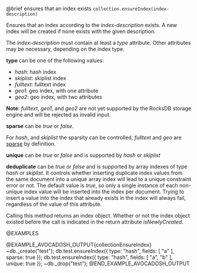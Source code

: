 

@brief ensures that an index exists
`collection.ensureIndex(index-description)`

Ensures that an index according to the *index-description* exists. A
new index will be created if none exists with the given description.

The *index-description* must contain at least a *type* attribute.
Other attributes may be necessary, depending on the index type.

**type** can be one of the following values:
- *hash*: hash index
- *skiplist*: skiplist index
- *fulltext*: fulltext index
- *geo1*: geo index, with one attribute
- *geo2*: geo index, with two attributes

**Note**: *fulltext*, *geo1*, and *geo2* are not yet supported by the RocksDB storage engine and will be rejected as invalid input.

**sparse** can be *true* or *false*.

For *hash*, and *skiplist* the sparsity can be controlled, *fulltext* and *geo*
are [sparse](WhichIndex.md) by definition.

**unique** can be *true* or *false* and is supported by *hash* or *skiplist*

**deduplicate** can be *true* or *false* and is supported by array indexes of
type *hash* or *skiplist*. It controls whether inserting duplicate index values 
from the same document into a unique array index will lead to a unique constraint
error or not. The default value is *true*, so only a single instance of each
non-unique index value will be inserted into the index per document. Trying to
insert a value into the index that already exists in the index will always fail,
regardless of the value of this attribute.

Calling this method returns an index object. Whether or not the index
object existed before the call is indicated in the return attribute
*isNewlyCreated*.

@EXAMPLES

@EXAMPLE_AVOCADOSH_OUTPUT{collectionEnsureIndex}
~db._create("test");
db.test.ensureIndex({ type: "hash", fields: [ "a" ], sparse: true });
db.test.ensureIndex({ type: "hash", fields: [ "a", "b" ], unique: true });
~db._drop("test");
@END_EXAMPLE_AVOCADOSH_OUTPUT
